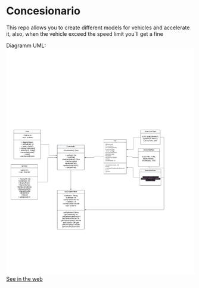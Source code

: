 # Concesionario
This repo allows you to create different models for vehicles and accelerate it, also, when the vehicle exceed the speed limit you´ll get a fine 


Diagramm UML:
![Diagramas UML.png](Diagrama_UML.png)
[See in the web](https://lucid.app/lucidchart/10104b88-b05a-4461-aaaf-8fa9c62034be/edit?viewport_loc=-2882%2C-43%2C1398%2C612%2C0_0&invitationId=inv_1256a291-0dd5-4eef-8a72-0746edf1ceaa)